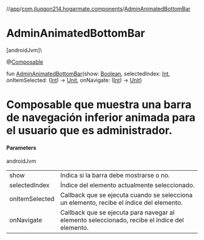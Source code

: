 //[app](../../index.md)/[com.jluqgon214.hogarmate.components](index.md)/[AdminAnimatedBottomBar](-admin-animated-bottom-bar.md)

# AdminAnimatedBottomBar

[androidJvm]\

@[Composable](https://developer.android.com/reference/kotlin/androidx/compose/runtime/Composable.html)

fun [AdminAnimatedBottomBar](-admin-animated-bottom-bar.md)(show: [Boolean](https://kotlinlang.org/api/latest/jvm/stdlib/kotlin-stdlib/kotlin/-boolean/index.html), selectedIndex: [Int](https://kotlinlang.org/api/latest/jvm/stdlib/kotlin-stdlib/kotlin/-int/index.html), onItemSelected: ([Int](https://kotlinlang.org/api/latest/jvm/stdlib/kotlin-stdlib/kotlin/-int/index.html)) -&gt; [Unit](https://kotlinlang.org/api/latest/jvm/stdlib/kotlin-stdlib/kotlin/-unit/index.html), onNavigate: ([Int](https://kotlinlang.org/api/latest/jvm/stdlib/kotlin-stdlib/kotlin/-int/index.html)) -&gt; [Unit](https://kotlinlang.org/api/latest/jvm/stdlib/kotlin-stdlib/kotlin/-unit/index.html))

# Composable que muestra una barra de navegación inferior animada para el usuario que es administrador.

#### Parameters

androidJvm

| | |
|---|---|
| show | Indica si la barra debe mostrarse o no. |
| selectedIndex | Índice del elemento actualmente seleccionado. |
| onItemSelected | Callback que se ejecuta cuando se selecciona un elemento, recibe el índice del elemento. |
| onNavigate | Callback que se ejecuta para navegar al elemento seleccionado, recibe el índice del elemento. |
